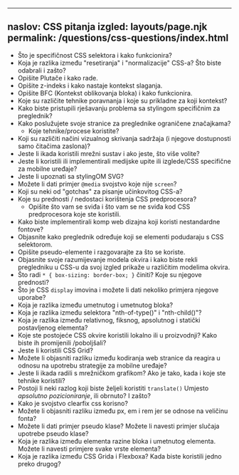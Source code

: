 ***

## naslov: CSS pitanja&#xA;izgled: layouts/page.njk&#xA;permalink: /questions/css-questions/index.html

*   Što je specifičnost CSS selektora i kako funkcionira?
*   Koja je razlika između "resetiranja" i "normalizacije" CSS-a? Što biste odabrali i zašto?
*   Opišite Plutače i kako rade.
*   Opišite z-indeks i kako nastaje kontekst slaganja.
*   Opišite BFC (Kontekst oblikovanja bloka) i kako funkcionira.
*   Koje su različite tehnike poravnanja i koje su prikladne za koji kontekst?
*   Kako biste pristupili rješavanju problema sa stylingom specifičnim za preglednik?
*   Kako poslužujete svoje stranice za preglednike ograničene značajkama?
    *   Koje tehnike/procese koristite?
*   Koji su različiti načini vizualnog skrivanja sadržaja (i njegove dostupnosti samo čitačima zaslona)?
*   Jeste li ikada koristili mrežni sustav i ako jeste, što više volite?
*   Jeste li koristili ili implementirali medijske upite ili izglede/CSS specifične za mobilne uređaje?
*   Jeste li upoznati sa stylingOM SVG?
*   Možete li dati primjer `@media` svojstvo koje nije `screen`?
*   Koji su neki od "gotchas" za pisanje učinkovitog CSS-a?
*   Koje su prednosti / nedostaci korištenja CSS predprocesora?
    *   Opišite što vam se sviđa i što vam se ne sviđa kod CSS predprocesora koje ste koristili.
*   Kako biste implementirali komp web dizajna koji koristi nestandardne fontove?
*   Objasnite kako preglednik određuje koji se elementi podudaraju s CSS selektorom.
*   Opišite pseudo-elemente i razgovarajte za što se koriste.
*   Objasnite svoje razumijevanje modela okvira i kako biste rekli pregledniku u CSS-u da svoj izgled prikaže u različitim modelima okvira.
*   Što radi `* { box-sizing: border-box; }` činiti? Koje su njegove prednosti?
*   Što je CSS `display` imovina i možete li dati nekoliko primjera njegove uporabe?
*   Koja je razlika između umetnutog i umetnutog bloka?
*   Koja je razlika između selektora "nth-of-type()" i "nth-child()"?
*   Koja je razlika između relativnog, fiksnog, apsolutnog i statički postavljenog elementa?
*   Koje ste postojeće CSS okvire koristili lokalno ili u proizvodnji? Kako biste ih promijenili /poboljšali?
*   Jeste li koristili CSS Grid?
*   Možete li objasniti razliku između kodiranja web stranice da reagira u odnosu na upotrebu strategije za mobilne uređaje?
*   Jeste li ikada radili s mrežničkom grafikom? Ako je tako, kada i koje ste tehnike koristili?
*   Postoji li neki razlog koji biste željeli koristiti `translate()` Umjesto *apsolutno pozicioniranje*, ili obrnuto? I zašto?
*   Kako je svojstvo clearfix css korisno?
*   Možete li objasniti razliku između px, em i rem jer se odnose na veličinu fonta?
*   Možete li dati primjer pseudo klase? Možete li navesti primjer slučaja upotrebe pseudo klase?
*   Koja je razlika između elementa razine bloka i umetnutog elementa. Možete li navesti primjere svake vrste elementa?
*   Koja je razlika između CSS Grida i Flexboxa? Kada biste koristili jedno preko drugog?
